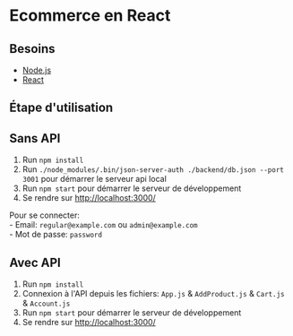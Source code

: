 # Ecommerce en React

## Besoins

* [Node.js](https://nodejs.org/en/)
* [React](https://fr.reactjs.org/)

## Étape d'utilisation
## Sans API

1. Run `npm install`
2. Run `./node_modules/.bin/json-server-auth ./backend/db.json --port 3001` pour démarrer le serveur api local
3. Run `npm start` pour démarrer le serveur de développement
4. Se rendre sur [http://localhost:3000/](http://localhost:3000/)  

Pour se connecter:  
      - Email: `regular@example.com` ou `admin@example.com`  
      - Mot de passe: `password`

## Avec API
1. Run `npm install`
2. Connexion à l'API depuis les fichiers: `App.js` & `AddProduct.js` & `Cart.js` & `Account.js`
3. Run `npm start` pour démarrer le serveur de développement
4. Se rendre sur [http://localhost:3000/](http://localhost:3000/)
